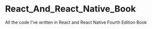 # React_And_React_Native_Book
All the code I've written in React and React Native Fourth Edition Book

